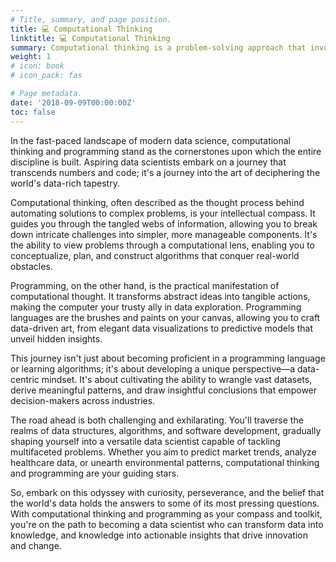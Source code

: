 ```yaml
---
# Title, summary, and page position.
title: 💻 Computational Thinking
linktitle: 💻 Computational Thinking
summary: Computational thinking is a problem-solving approach that involves breaking down complex tasks into manageable steps, while programming is the practical implementation of these steps using a programming language to automate processes and solve real-world problems.
weight: 1
# icon: book
# icon_pack: fas

# Page metadata.
date: '2018-09-09T00:00:00Z'
toc: false
---
```


In the fast-paced landscape of modern data science, computational thinking and programming stand as the cornerstones upon which the entire discipline is built. Aspiring data scientists embark on a journey that transcends numbers and code; it's a journey into the art of deciphering the world's data-rich tapestry.

Computational thinking, often described as the thought process behind automating solutions to complex problems, is your intellectual compass. It guides you through the tangled webs of information, allowing you to break down intricate challenges into simpler, more manageable components. It's the ability to view problems through a computational lens, enabling you to conceptualize, plan, and construct algorithms that conquer real-world obstacles.

Programming, on the other hand, is the practical manifestation of computational thought. It transforms abstract ideas into tangible actions, making the computer your trusty ally in data exploration. Programming languages are the brushes and paints on your canvas, allowing you to craft data-driven art, from elegant data visualizations to predictive models that unveil hidden insights.

This journey isn't just about becoming proficient in a programming language or learning algorithms; it's about developing a unique perspective—a data-centric mindset. It's about cultivating the ability to wrangle vast datasets, derive meaningful patterns, and draw insightful conclusions that empower decision-makers across industries.

The road ahead is both challenging and exhilarating. You'll traverse the realms of data structures, algorithms, and software development, gradually shaping yourself into a versatile data scientist capable of tackling multifaceted problems. Whether you aim to predict market trends, analyze healthcare data, or unearth environmental patterns, computational thinking and programming are your guiding stars.

So, embark on this odyssey with curiosity, perseverance, and the belief that the world's data holds the answers to some of its most pressing questions. With computational thinking and programming as your compass and toolkit, you're on the path to becoming a data scientist who can transform data into knowledge, and knowledge into actionable insights that drive innovation and change.
